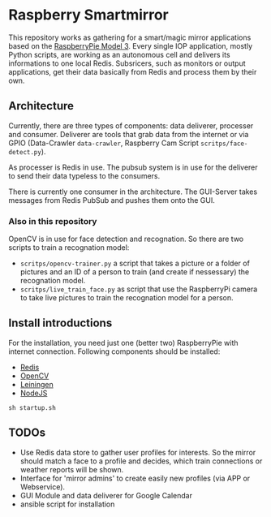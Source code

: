# Raspberry Smartmirror

This repository works as gathering for a smart/magic mirror applications based on the [RaspberryPie Model 3](https://www.raspberrypi.org/products/raspberry-pi-3-model-b/). Every single IOP application, mostly Python scripts, are working as an autonomous cell and delivers its informations to one local Redis. Subsricers, such as monitors or output applications, get their data basically from Redis and process them by their own.


## Architecture

Currently, there are three types of components: data deliverer, processer and consumer. Deliverer are tools that grab data from the internet or via GPIO (Data-Crawler ```data-crawler```, Raspberry Cam Script ```scritps/face-detect.py```). 

As processer is Redis in use. The pubsub system is in use for the deliverer to send their data typeless to the consumers.

There is currently one consumer in the architecture. The GUI-Server takes messages from Redis PubSub and pushes them onto the GUI.

### Also in this repository
OpenCV is in use for face detection and recognation. So there are two scripts to train a recognation model:

+ ```scritps/opencv-trainer.py``` a script that takes a picture or a folder of pictures and an ID of a person to train (and create if nessessary) the recognation model.
+ ```scritps/live_train_face.py``` as script that use the RaspberryPi camera to take live pictures to train the recognation model for a person.


## Install introductions

For the installation, you need just one (better two) RaspberryPie with internet connection. Following components should be installed:

+ [Redis](http://mjavery.blogspot.de/2016/05/setting-up-redis-on-raspberry-pi.html)
+ [OpenCV](http://www.pyimagesearch.com/2016/04/18/install-guide-raspberry-pi-3-raspbian-jessie-opencv-3/)
+ [Leiningen](https://leiningen.org/)
+ [NodeJS](https://nodejs.org/en/)


```
sh startup.sh
```


## TODOs
+ Use Redis data store to gather user profiles for interests. So the mirror should match a face to a profile and decides, which train connections or weather reports will be shown.
+ Interface for 'mirror admins' to create easily new profiles (via APP or Webservice).
+ GUI Module and data deliverer for Google Calendar
+ ansible script for installation

